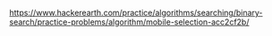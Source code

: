 https://www.hackerearth.com/practice/algorithms/searching/binary-search/practice-problems/algorithm/mobile-selection-acc2cf2b/
